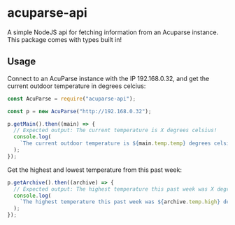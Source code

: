 # acuparse-api

A simple NodeJS api for fetching information from an Acuparse instance.  
This package comes with types built in!

## Usage

Connect to an AcuParse instance with the IP 192.168.0.32, and get the current outdoor temperature in degrees celcius:

```js
const AcuParse = require("acuparse-api");

const p = new AcuParse("http://192.168.0.32");

p.getMain().then((main) => {
  // Expected output: The current temperature is X degrees celsius!
  console.log(
    `The current outdoor temperature is ${main.temp.temp} degrees celsius!"`
  );
});
```

Get the highest and lowest temperature from this past week:

```js
p.getArchive().then((archive) => {
  // Expected output: The highest temperature this past week was X degrees celsius and the lowest was X degrees celsius
  console.log(
    `The highest temperature this past week was ${archive.temp.high} degrees celsius and the lowest was ${archive.temp.low} degrees celsius`
  );
});
```
